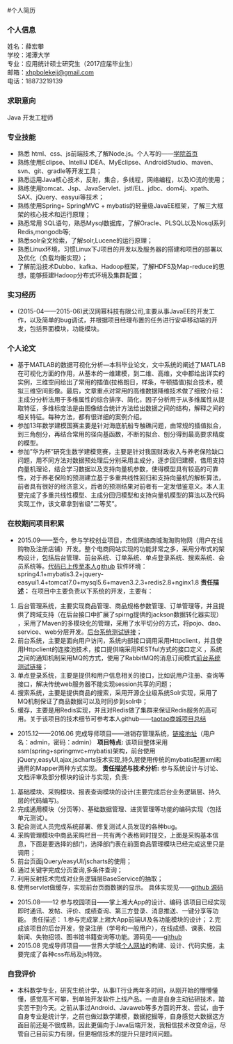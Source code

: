 #个人简历
### 个人信息
姓名：薛宏攀   
学校：湘潭大学   
专业：应用统计硕士研究生（2017应届毕业生）   
邮箱：xhpbolekeji@gmail.com   
电话：18873219139
### 求职意向
Java 开发工程师
### 专业技能   
- 熟悉 html、css、js前端技术,了解Node.js。个人写的——[学院首页](http://123.207.5.13:8082/xtumath/MathWeb/html/index.html)
- 熟练使用Eclipse、IntelliJ IDEA、MyEclipse、AndroidStudio、maven、svn、git、gradle等开发工具；
- 熟悉运用Java核心技术，反射，集合，多线程，网络编程，以及IO流的使用；
- 熟练使用tomcat、Jsp、JavaServlet、jstl/EL、jdbc、dom4j、xpath、SAX、jQuery、easyui等技术； 
- 熟练使用Spring+ SpringMVC + mybatis的轻量级JavaEE框架，了解三大框架的核心技术和运行原理；
-  熟悉常用 SQL语句，熟悉Mysql数据库，了解Oracle、PLSQL以及Nosql系列Redis,mongodb等;
-   熟悉solr全文检索，了解solr,Lucene的运行原理；
-  熟悉Linux环境，习惯Linux下J项目的开发以及服务器的搭建和项目的部署以及优化（负载均衡实现）；
-  了解前沿技术Dubbo、kafka、Hadoop框架，了解HDFS及Map-reduce的思想，能够搭建Hadoop分布式环境及集群配置；
### 实习经历
- (2015-04——2015-06)武汉网幂科技有限公司,主要从事JavaEE的开发工作，以及简单的bug调试，并根据项目经理布置的任务进行安卓移动端的开发，包括界面模块，功能模块。
### 个人论文
 - 基于MATLAB的数据可视化分析—本科毕业论文，文中系统的阐述了MATLAB在可视化方面的作用，从基本的一维建模，到二维、高维，文中都给出详实的实例，三维空间给出了常用的插值(拉格朗日，样条，牛顿插值)拟合技术，模拟三维空间影像。最后，文章重点对常用的高维数据降维技术做了细致介绍：主成分分析法用于多维属性的综合排序、简化，因子分析用于从多维属性从提取特征，多维标度法是由图像结合统计方法给出数据之间的结构，解释之间的相关特征。每种方法，都有很详细的案例介绍。
 - 参加13年数学建模国赛主要是针对海底航船专触礁问题，由常规的插值拟合，到三角刨分，再结合常用的径向基函数，不断的拟合、刨分得到最高要求精度的模型。
 - 参加”华为杯”研究生数学建模竞赛，主要是针对我国财政收入与养老保险缺口问题，用不同方法对数据预处理后分别采用主成分，逐步回归建模，借用支持向量机理论，结合学习数据以及支持向量机参数，使得模型具有较高的可靠性，对于养老保险的预测建立基于多重共线性回归和支持向量机的解析算法，前者具有很好的经济意义，后者的预测结果对前者有一定发借鉴意义。本人主要完成了多重共线性模型、主成分回归模型和支持向量机模型的算法以及代码实现工作，该文章拿到省级”二等奖”。
### 在校期间项目积累
- 2015.09——至今，参与学校创业项目，杰信网络商城淘淘购物网（用户在线购物及注册店铺）开发。整个电商网站实现的功能非常之多，采用分布式的架构设计，包括后台管理、前台系统、订单系统、单点登录系统、搜索系统、会员系统等。[代码已上传至本人github](https://github.com/MyAndroidcom/taotao-project)
 软件环境：spring4.1+mybatis3.2+jquery-easyui1.4+tomcat7.0+mysql5.6+maven3.2.3+redis2.8+nginx1.8
 **责任描述：**
 在项目中主要负责以下系统的开发，主要有：
1.	后台管理系统，主要实现商品管理、商品规格参数管理、订单管理等，并且提供了跨域支持（在后台接口中扩展了spirng提供的jackson数据转化器实现） ，采用了Maven的多模块化的管理，采用了水平切分的方式，将pojo、dao、service、web分层开发。[后台系统测试链接](http://taotao.manage.monsterhouse.cn/rest/page/login.jsp)；
2. 前台系统，主要是面向用户访问，系统内部接口调用采用Httpclient，并且使用Httpclient的连接池技术，接口提供端采用RESTful方式的接口定义 ，系统之间的通知机制采用MQ的方式，使用了RabbitMQ的消息订阅模式[前台系统测试链接](http://taotao.web.monsterhouse.cn/)；
3.	单点登录系统，主要是提供和用户信息相关的接口，比如说用户注册、查询等接口，解决传统web服务器不能实现session共享的问题；
4. 搜索系统，主要是提供商品的搜索，采用开源企业级系统Solr实现，采用了MQ机制保证了商品数据可以及时同步到solr中；
5. 缓存，主要是用Redis实现，并且对Redis做了集群来保证Redis服务的高可用。关于该项目的技术细节可参考本人github——[taotao商城项目总结](https://github.com/MyAndroidcom/taotao-project/blob/master/taotao%E5%95%86%E5%9F%8E%E9%A1%B9%E7%9B%AE%E6%80%BB%E7%BB%93.pdf)
- 2015.12——2016.06 完成导师项目——进销存管理系统，[链接地址](http://123.207.5.13:8082/scm/login.jsp)（用户名：admin，密码：admin）
 **项目特点:**
该项目整体采用ssm(spring+springmvc+mybatis)架构，前台使用jQuery,easyUI,ajax,jscharts技术实现,持久层使用传统的mybatis配置xml和通用的Mapper两种方式实现。
**责任描述与技术分析:**
参与系统设计与讨论、文档评审及部分模块的设计与实现，负责:
1. 基础模块、采购模块、报表查询模块的设计(主要完成后台业务逻辑层、持久层的代码编写)。
2. 完成通用模块（分页等）、基础数据管理、进货管理等功能的编码实现（包括单元测试）。
3. 配合测试人员完成系统部署、修复测试人员发现的各种bug。
1. 采购管理模块中商品采购栏目一共有两个表格同时提交，上面是采购基本信息，下面是要选择的部门，选择部门表在前面商品管理模块已经完成这里只是调用；
2. 前台页面jQuery/easyUI/jscharts的使用；
3. 通过关键字完成分页查询,多条件查询；
4. 利用反射技术完成对业务逻辑层BaseService的抽取；
5. 使用servlet做缓存，实现前台页面数据的显示。 具体实现见——[github 源码](https://github.com/MyAndroidcom/scm)  
- 2015.08——12 参与校园项目——掌上湘大App的设计、编码
该项目已经实现即时通讯、发帖、评价、成绩查询、第三方登录、消息推送、一键分享等功能。
责任描述：
1.参与完成掌上湘大App前端UI及各功能模块的设计；
2.完成该项目的后台开发，登录注册（学号和一般用户），在线成绩、课表、校园新闻、失物招领、图书馆书籍查询等功能。源码见——[github](https://github.com/MyAndroidcom/xtuapp_Android)
- 2015.08  完成导师项目——世界大学城[个人网站](http://www.worlduc.com/SpaceShow/index.aspx?uid=1165441)的构建、设计、代码实施，主要完成了各种css布局及js特效。
### 自我评价
- 本科数学专业，研究生统计学，从事IT行业两年多时间，从刚开始的懵懵懂懂，感觉高不可攀，到单独开发软件上线产品。一直是自身主动钻研技术，踏实苦干到今天。之前从事过Android、Javaweb等多方面的开发、尝试，由于自身专业是统计学，之前也做过数学建模，数据挖掘等，自身感觉大数据这方面目前还是不很成熟，因此更偏向于Java后端开发，我相信技术改变命运，尽管自己目前实力有限，但更相信技术的提升只是时间问题。











